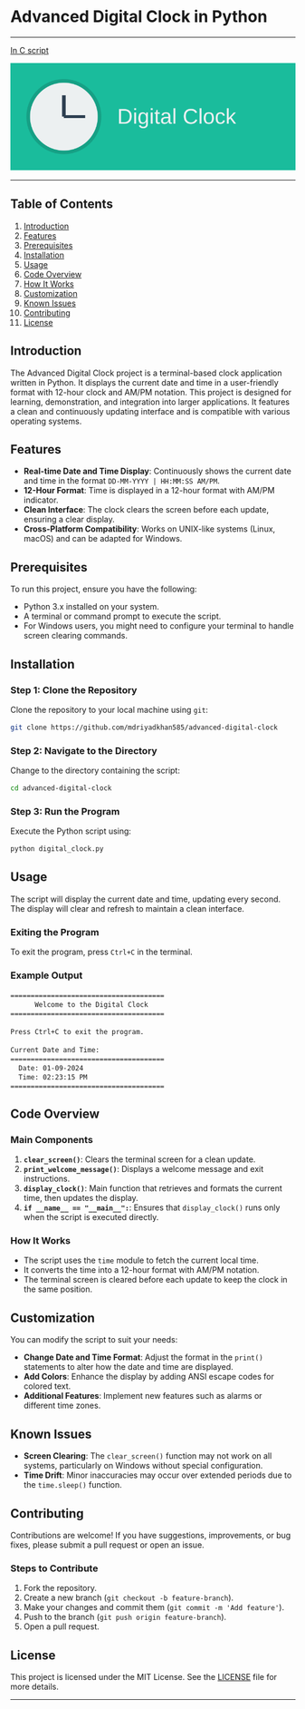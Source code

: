 
# Advanced Digital Clock in Python
---
[In C script](#)

![Clock Logo](logo.svg)

---
## Table of Contents
1. [Introduction](#introduction)
2. [Features](#features)
3. [Prerequisites](#prerequisites)
4. [Installation](#installation)
5. [Usage](#usage)
6. [Code Overview](#code-overview)
7. [How It Works](#how-it-works)
8. [Customization](#customization)
9. [Known Issues](#known-issues)
10. [Contributing](#contributing)
11. [License](#license)

## Introduction
The Advanced Digital Clock project is a terminal-based clock application written in Python. It displays the current date and time in a user-friendly format with 12-hour clock and AM/PM notation. This project is designed for learning, demonstration, and integration into larger applications. It features a clean and continuously updating interface and is compatible with various operating systems.

## Features
- **Real-time Date and Time Display**: Continuously shows the current date and time in the format `DD-MM-YYYY | HH:MM:SS AM/PM`.
- **12-Hour Format**: Time is displayed in a 12-hour format with AM/PM indicator.
- **Clean Interface**: The clock clears the screen before each update, ensuring a clear display.
- **Cross-Platform Compatibility**: Works on UNIX-like systems (Linux, macOS) and can be adapted for Windows.

## Prerequisites
To run this project, ensure you have the following:
- Python 3.x installed on your system.
- A terminal or command prompt to execute the script.
- For Windows users, you might need to configure your terminal to handle screen clearing commands.

## Installation
### Step 1: Clone the Repository
Clone the repository to your local machine using `git`:

```bash
git clone https://github.com/mdriyadkhan585/advanced-digital-clock
```

### Step 2: Navigate to the Directory
Change to the directory containing the script:

```bash
cd advanced-digital-clock
```

### Step 3: Run the Program
Execute the Python script using:

```bash
python digital_clock.py
```

## Usage
The script will display the current date and time, updating every second. The display will clear and refresh to maintain a clean interface.

### Exiting the Program
To exit the program, press `Ctrl+C` in the terminal.

### Example Output
```
======================================
      Welcome to the Digital Clock    
======================================

Press Ctrl+C to exit the program.

Current Date and Time:
======================================
  Date: 01-09-2024
  Time: 02:23:15 PM
======================================
```

## Code Overview
### Main Components
1. **`clear_screen()`**: Clears the terminal screen for a clean update.
2. **`print_welcome_message()`**: Displays a welcome message and exit instructions.
3. **`display_clock()`**: Main function that retrieves and formats the current time, then updates the display.
4. **`if __name__ == "__main__":`**: Ensures that `display_clock()` runs only when the script is executed directly.

### How It Works
- The script uses the `time` module to fetch the current local time.
- It converts the time into a 12-hour format with AM/PM notation.
- The terminal screen is cleared before each update to keep the clock in the same position.

## Customization
You can modify the script to suit your needs:
- **Change Date and Time Format**: Adjust the format in the `print()` statements to alter how the date and time are displayed.
- **Add Colors**: Enhance the display by adding ANSI escape codes for colored text.
- **Additional Features**: Implement new features such as alarms or different time zones.

## Known Issues
- **Screen Clearing**: The `clear_screen()` function may not work on all systems, particularly on Windows without special configuration.
- **Time Drift**: Minor inaccuracies may occur over extended periods due to the `time.sleep()` function.

## Contributing
Contributions are welcome! If you have suggestions, improvements, or bug fixes, please submit a pull request or open an issue.

### Steps to Contribute
1. Fork the repository.
2. Create a new branch (`git checkout -b feature-branch`).
3. Make your changes and commit them (`git commit -m 'Add feature'`).
4. Push to the branch (`git push origin feature-branch`).
5. Open a pull request.

## License
This project is licensed under the MIT License. See the [LICENSE](https://github.com/mdriyadkhan585/advanced-digital-clock?tab=MIT-1-ov-file) file for more details.

---
